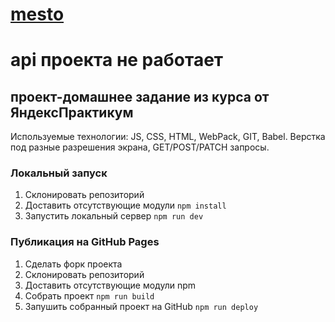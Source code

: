 # [mesto](https://sajkeekloch.github.io/mesto/)

# api проекта не работает

## проект-домашнее задание из курса от ЯндексПрактикум

Используемые технологии: JS, CSS, HTML, WebPack, GIT, Babel.
Верстка под разные разрешения экрана, GET/POST/PATCH запросы.

### Локальный запуск

1. Склонировать репозиторий
2. Доставить отсутствующие модули 
	`npm install`
3. Запустить локальный сервер
    `npm run dev`

### Публикация на GitHub Pages
1. Сделать форк проекта
2. Склонировать репозиторий
3. Доставить отсутствующие модули npm
4. Собрать проект
    `npm run build`
5. Запушить собранный проект на GitHub
    `npm run deploy`
